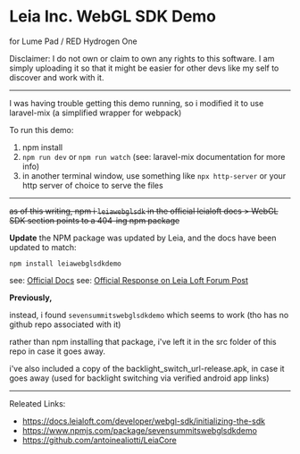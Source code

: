 # Leia Inc. WebGL SDK Demo

for Lume Pad / RED Hydrogen One

Disclaimer: I do not own or claim to own any rights to this software. I am simply uploading it so that it might be easier for other devs like my self to discover and work with it.

---

I was having trouble getting this demo running, so i modified it to use laravel-mix (a simplified wrapper for webpack)

To run this demo:
1. npm install
1. `npm run dev` or `npm run watch` (see: laravel-mix documentation for more info)
1. in another terminal window, use something like `npx http-server` or your http server of choice to serve the files

---

~~as of this writing, npm i `leiawebglsdk` in the official leialoft docs > WebGL SDK section points to a 404-ing npm package~~

**Update** the NPM package was updated by Leia, and the docs have been updated to match:


`npm install leiawebglsdkdemo` 

see: [Official Docs](https://docs.leialoft.com/developer/webgl-sdk/initializing-the-sdk)
see: [Official Response on Leia Loft Forum Post](https://forums.leialoft.com/t/webgl-sdk-leiawebglsdk-npm-package-missing-temp-alternative-found/1335/2)

**Previously,**

instead, i found `sevensummitswebglsdkdemo` which seems to work (tho has no github repo associated with it)

rather than npm installing that package, i've left it in the src folder of this repo in case it goes away.

i've also included a copy of the backlight_switch_url-release.apk, in case it goes away (used for backlight switching via verified android app links)

---

Releated Links:
- https://docs.leialoft.com/developer/webgl-sdk/initializing-the-sdk
- https://www.npmjs.com/package/sevensummitswebglsdkdemo
- https://github.com/antoinealiotti/LeiaCore

